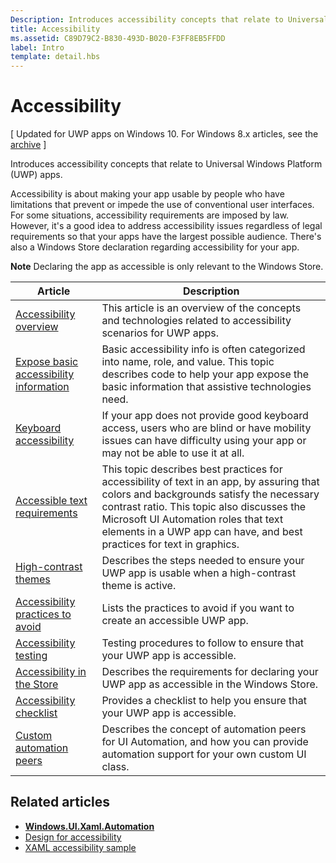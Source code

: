 ```yaml
---
Description: Introduces accessibility concepts that relate to Universal Windows Platform (UWP) apps.
title: Accessibility
ms.assetid: C89D79C2-B830-493D-B020-F3FF8EB5FFDD
label: Intro
template: detail.hbs
---
```


# Accessibility

\[ Updated for UWP apps on Windows 10. For Windows 8.x articles, see the [archive](http://go.microsoft.com/fwlink/p/?linkid=619132) \]

Introduces accessibility concepts that relate to Universal Windows Platform (UWP) apps.

Accessibility is about making your app usable by people who have limitations that prevent or impede the use of conventional user interfaces. For some situations, accessibility requirements are imposed by law. However, it's a good idea to address accessibility issues regardless of legal requirements so that your apps have the largest possible audience. There's also a Windows Store declaration regarding accessibility for your app.

**Note**  Declaring the app as accessible is only relevant to the Windows Store.

| Article                                                                      | Description                                                                                                                                                                                                                                                                                           |
|------------------------------------------------------------------------------|-------------------------------------------------------------------------------------------------------------------------------------------------------------------------------------------------------------------------------------------------------------------------------------------------------|
| [Accessibility overview](accessibility-overview.md)                          | This article is an overview of the concepts and technologies related to accessibility scenarios for UWP apps.                                                                                                                                                                                         |
| [Expose basic accessibility information](basic-accessibility-information.md) | Basic accessibility info is often categorized into name, role, and value. This topic describes code to help your app expose the basic information that assistive technologies need.                                                                                                                   |
| [Keyboard accessibility](keyboard-accessibility.md)                          | If your app does not provide good keyboard access, users who are blind or have mobility issues can have difficulty using your app or may not be able to use it at all.                                                                                                                                |
| [Accessible text requirements](accessible-text-requirements.md)              | This topic describes best practices for accessibility of text in an app, by assuring that colors and backgrounds satisfy the necessary contrast ratio. This topic also discusses the Microsoft UI Automation roles that text elements in a UWP app can have, and best practices for text in graphics. |
| [High-contrast themes](high-contrast-themes.md)                              | Describes the steps needed to ensure your UWP app is usable when a high-contrast theme is active.                                                                                                                                                                                                     |
| [Accessibility practices to avoid](practices-to-avoid.md)                    | Lists the practices to avoid if you want to create an accessible UWP app.                                                                                                                                                                                                                             |
| [Accessibility testing](accessibility-testing.md)                            | Testing procedures to follow to ensure that your UWP app is accessible.                                                                                                                                                                                                                               |
| [Accessibility in the Store](accessibility-in-the-store.md)                  | Describes the requirements for declaring your UWP app as accessible in the Windows Store.                                                                                                                                                                                                             |
| [Accessibility checklist](accessibility-checklist.md)                        | Provides a checklist to help you ensure that your UWP app is accessible.                                                                                                                                                                                                                              |
| [Custom automation peers](custom-automation-peers.md)                        | Describes the concept of automation peers for UI Automation, and how you can provide automation support for your own custom UI class.                                                                                                                                                                 |
 

## Related articles

* [**Windows.UI.Xaml.Automation**](https://msdn.microsoft.com/library/windows/apps/BR209179)
* [Design for accessibility](https://msdn.microsoft.com/library/windows/apps/Hh700407)
* [XAML accessibility sample](http://go.microsoft.com/fwlink/p/?linkid=238570)
 

<!--HONumber=Jun16_HO1-->


